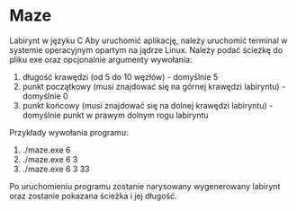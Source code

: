 # Maze
Labirynt w języku C
Aby uruchomić aplikację, należy uruchomić terminal w systemie operacyjnym opartym na jądrze Linux. Należy podać ścieżkę do pliku exe oraz opcjonalnie argumenty wywołania:
1. długość krawędzi (od 5 do 10 węzłów) - domyślnie 5
2. punkt początkowy (musi znajdować się na górnej krawędzi labiryntu) - domyślnie 0
3. punkt końcowy (musi znajdować się na dolnej krawędzi labiryntu) - domyślnie punkt w prawym dolnym rogu labiryntu

Przykłady wywołania programu:
1. ./maze.exe 6
2. ./maze.exe 6 3
3. ./maze.exe 6 3 33

Po uruchomieniu programu zostanie narysowany wygenerowany labirynt oraz zostanie pokazana ścieżka i jej długość.
